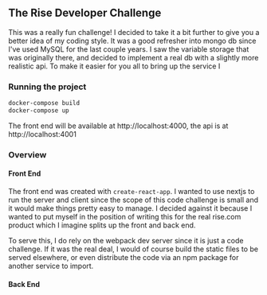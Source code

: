 ## The Rise Developer Challenge

This was a really fun challenge! I decided to take it a bit further to give you a better idea of my coding style. It was a good refresher into mongo db since I've used MySQL for the last couple years. I saw the variable storage that was originally there, and decided to implement a real db with a slightly more realistic api. To make it easier for you all to bring up the service I

### Running the project

```sh
docker-compose build
docker-compose up
```

The front end will be available at http://localhost:4000, the api is at http://localhost:4001

### Overview

#### Front End

The front end was created with `create-react-app`. I wanted to use nextjs to run the server and client since the scope of this code challenge is small and it would make things pretty easy to manage. I decided against it because I wanted to put myself in the position of writing this for the real rise.com product which I imagine splits up the front and back end.

To serve this, I do rely on the webpack dev server since it is just a code challenge. If it was the real deal, I would of course build the static files to be served elsewhere, or even distribute the code via an npm package for another service to import.

#### Back End
